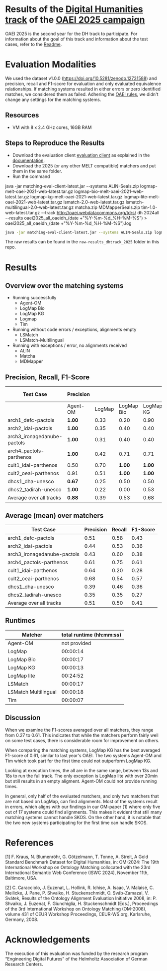 # Results of the [Digital Humanities track](https://oaei.ontologymatching.org/2025/digitalhumanities/index.html) of the [OAEI 2025 campaign](https://oaei.ontologymatching.org/2025/)
OAEI 2025 is the second year for the DH track to participate. For information about the goal of this track and information about the test cases, refer to the [Readme](https://github.com/FelixFrizzy/DH-benchmark/blob/main/README.md).

# Evaluation Modalities
We used the dataset v1.0.0 (https://doi.org/10.5281/zenodo.12731588) and precision, recall and F1-score for evaluation and only evaluated equivalence relationships. If matching systems resulted in either errors or zero identified matches, we considered them as failed. Adhering the [OAEI rules](https://oaei.ontologymatching.org/doc/oaei-rules.2.html), we didn't change any settings for the matching systems. 

## Resources
- VM with 8 x 2.4 GHz cores, 16GB RAM

## Steps to Reproduce the Results
- Download the evaluation client [evaluation client](https://nightly.link/dwslab/melt/workflows/java_client_upload/master/evaluation-client.zip) as explained in the [documentation](https://dwslab.github.io/melt/matcher-evaluation/client).
- Download the 2025 (or any other MELT compatible) matchers and put them in the same folder.
- Run the command

java -jar matching-eval-client-latest.jar --systems ALIN-Seals.zip logmap-melt-oaei-2021-web-latest.tar.gz logmap-bio-melt-oaei-2021-web-latest.tar.gz logmap-kg-melt-oaei-2021-web-latest.tar.gz logmap-lite-melt-oaei-2021-web-latest.tar.gz lsmatch-2.0-web-latest.tar.gz lsmatch-multilingual-2.0-web-latest.tar.gz matcha.zip MDMapperSeals.zip tim-1.0-web-latest.tar.gz  --track http://oaei.webdatacommons.org/tdrs/ dh 2024all --results oaei2025_all_oaeidh_(date +"%Y-%m-%d_%H-%M-%S") > oaei2025_all_oaeidh_(date +"%Y-%m-%d_%H-%M-%S").log



```bash
java -jar matching-eval-client-latest.jar --systems ALIN-Seals.zip logmap-melt-oaei-2021-web-latest.tar.gz logmap-bio-melt-oaei-2021-web-latest.tar.gz logmap-kg-melt-oaei-2021-web-latest.tar.gz logmap-lite-melt-oaei-2021-web-latest.tar.gz lsmatch-2.0-web-latest.tar.gz lsmatch-multilingual-2.0-web-latest.tar.gz matcha.zip MDMapperSeals.zip tim-1.0-web-latest.tar.gz --track http://oaei.webdatacommons.org/tdrs/ dh 2024all --results oaei2025_dh
```
The raw results can be found in the `raw-results_dhtrack_2025` folder in this repo.

# Results


## Overview over the matching systems
- Running successfully
    - Agent-OM
    - LogMap Bio
    - LogMap KG
    - Logmap
    - Tim
- Running without code errors / exceptions, alignments empty
    - LSMatch
    - LSMatch-Multilingual
- Running with exceptions / error, no alignments received
    - ALIN
    - Matcha
    - MDMapper


## Precision, Recall, F1-Score
| Test Case                   |Precision|          |                |               |           |Recall    |            |           |          |F1-Score  |            |           |          |
| --------------------------- |-------- | -------- | -------------- | ------------- | --------- | -------- | ---------- | --------- | -------- | -------- | ---------- | --------- | -------- |
|                             |Agent-OM | LogMap   | LogMap Bio     | LogMap KG     | Tim       | Agent-OM | LogMap   | LogMap Bio     | LogMap KG     | Tim       |Agent-OM | LogMap   | LogMap Bio     | LogMap KG     | Tim       
| arch1_defc-pactols          | **1.00**    | 0.33     | 0.20         | 0.90         | 0.13         | 0.20         | **1.00**         | 0.20         | 0.90         | 0.60         | 0.33         | 0.50         | 0.20         | **0.90**         | 0.21
| arch2_idai-pactols          | **1.00**    | 0.35     | 0.40         | 0.40         | 0.04         | 0.12         | **1.00**         | 0.71         | 0.71         | 0.12         | 0.21         | **0.52**         | 0.51         | 0.51         | 0.06
| arch3_ironagedanube-pactols | **1.00**    | 0.31     | 0.40         | 0.40         | 0.04         | 0.20         | **0.80**         | **0.80**         | **0.80**         | 0.40         | 0.33         | 0.44         | **0.53**         | **0.53**         | 0.08
| arch4_pactols-parthenos     | **1.00**    | 0.42     | 0.71         | 0.71         | 0.18         | 0.50         | **0.92**         | 0.83         | 0.83         | 0.67         | 0.67         | 0.58         | **0.77**         | **0.77**         | 0.29
| cult1_idai-parthenos        | 0.50    | 0.70     | **1.00**         | **1.00**         | 0.00         | **0.38**         | 0.27         | 0.17         | 0.17         | 0.00         | **0.43**         | 0.39         | 0.30         | 0.30         | 0.00
| cult2_oeai-parthenos        | 0.91    | 0.51     | **1.00**         | **1.00**         | 0.00         | 0.43         | **0.89**         | 0.68         | 0.68         | 0.00         | 0.58         | 0.65         | **0.81**         | **0.81**         | 0.00
| dhcs1_dha-unesco            | **0.67**    | 0.25     | 0.50         | 0.50         | 0.02         | 0.40         | **0.90**         | 0.40         | 0.40         | 0.20         | **0.50**         | 0.39         | 0.44         | 0.44         | 0.04
| dhcs2_tadirah-unesco        | **1.00**    | 0.22     | 0.00         | 0.53         | 0.00         | 0.27         | **0.80**         | 0.00         | 0.67         | 0.00         | 0.42         | 0.35         | 0.00         | **0.59**         | 0.00
| Average over all tracks     | **0.88**    | 0.39     | 0.53         | 0.68         | 0.05         | 0.31         | **0.82**         | 0.47         | 0.64         | 0.25         | 0.43         | 0.48         | 0.45         | **0.61**         | 0.09


  

## Average (mean) over matchers

| Test Case                   |Precision  | Recall    | F1-Score |
| --------------------------- | --------  | --------- | -------- |
| arch1_defc-pactols          | 0.51      | 0.58      | 0.43     |
| arch2_idai-pactols          | 0.44      | 0.53      | 0.36     |
| arch3_ironagedanube-pactols | 0.43      | 0.60      | 0.38     |
| arch4_pactols-parthenos     | 0.61      | 0.75      | 0.61     |
| cult1_idai-parthenos        | 0.64      | 0.20      | 0.28     |
| cult2_oeai-parthenos        | 0.68      | 0.54      | 0.57     |
| dhcs1_dha-unesco            | 0.39      | 0.46      | 0.36     |
| dhcs2_tadirah-unesco        | 0.35      | 0.35      | 0.27     |
| Average over all tracks     | 0.51      | 0.50      | 0.41     |



## Runtimes
| Matcher              | total runtime (hh:mm:ss) |
|----------------------|--------------------------|
| Agent-OM             | not provided             |
| LogMap               | 00:00:14                 |
| LogMap Bio           | 00:00:17                 |
| LogMap KG            | 00:00:13                 |
| LogMap lite          | 00:24:52                 |
| LSMatch              | 00:00:17                 |
| LSMatch Multilingual | 00:00:18                 |
| Tim                  | 00:00:07                 |

## Discussion
When we examine the F1-scores averaged over all matchers, they range from 0.27 to 0.61. This indicates that while the matchers perform fairly well on some test cases, there is considerable room for improvement on others. 

When comparing the matching systems, LogMap KG has the best averaged F1-score of 0.61, similar to last year's OAEI. The two systems Agent-OM and Tim which took part for the first time could not outperform LogMap KG. 

Looking at execution times, the all are in the same range, between 13s and 18s to run the full track. The only exception is LogMap lite with over 20min but still results in an empty aligment. Agent-OM could not provide running times. 

In general, only half of the evaluated matchers, and only two matchers that are not based on LogMap, can find alignments. Most of the systems result in errors, which aligns with our findings in our OM-paper [1] where only five out of 17 systems could find alignments.  This makes it evident that still many matching systems cannot handle SKOS. On the other hand, it is notable that the two new systems participating for the first time can handle SKOS. 

# References
[1] F. Kraus, N. Blumenröhr, G. Götzelmann, T. Tonne, A. Streit, A Gold Standard Benchmark Dataset for Digital Humanities, in: OM-2024: The 19th International Workshop on Ontology Matching collocated with the 23rd International Semantic Web Conference (ISWC 2024), November 11th, Baltimore, USA.

[2] C. Caracciolo, J. Euzenat, L. Hollink, R. Ichise, A. Isaac, V. Malaisé, C. Meilicke, J. Pane, P. Shvaiko, H. Stuckenschmidt, O. Sváb-Zamazal, V. Svátek, Results of the Ontology Alignment Evaluation Initiative 2008, in: P. Shvaiko, J. Euzenat, F. Giunchiglia, H. Stuckenschmidt (Eds.), Proceedings of the 3rd International Workshop on Ontology Matching (OM-2008), volume 431 of CEUR Workshop Proceedings, CEUR-WS.org, Karlsruhe, Germany, 2008.

# Acknowledgements
The execution of this evaluation was funded by the research program “Engineering Digital Futures” of the Helmholtz Association of German Research Centers.
